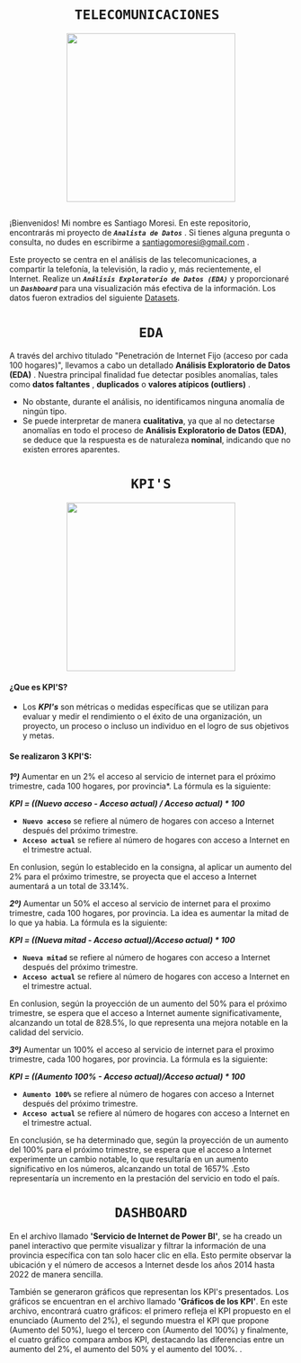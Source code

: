 # <h1 align="center">**`TELECOMUNICACIONES `**</h1>

<p align='center'>
<img src="https://www.poli.edu.co/sites/default/files/que-es-gerencia-de-proyectos-de-telecomunicaciones.jpg"  height=300>
<p>

## 


¡Bienvenidos! Mi nombre es Santiago Moresi. En este repositorio, encontrarás mi proyecto de  ***`Analista de Datos`*** . Si tienes alguna pregunta o consulta, no dudes en escribirme a santiagomoresi@gmail.com .

Este proyecto se centra en el análisis de las telecomunicaciones, a compartir la telefonía, la televisión, la radio y, más recientemente, el Internet. Realize un  ***`Análisis Exploratorio de Datos (EDA)`*** y proporcionaré un ***`Dashboard`*** para una visualización más efectiva de la información. Los datos fueron extradios del siguiente [Datasets](https://datosabiertos.enacom.gob.ar/dashboards/20000/acceso-a-internet/).

## <h1 align="center">**` EDA `**</h1>
A través del archivo titulado "Penetración de Internet Fijo (acceso por cada 100 hogares)", llevamos a cabo un detallado **Análisis Exploratorio de Datos (EDA)** . Nuestra principal finalidad fue detectar posibles anomalías, tales como **datos faltantes** , **duplicados** o **valores atípicos (outliers)** .
- No obstante, durante el análisis, no identificamos ninguna anomalía de ningún tipo.  
- Se puede interpretar de manera **cualitativa**, ya que al no detectarse anomalías en todo el proceso de **Análisis Exploratorio de Datos (EDA)**, se deduce que la respuesta es de naturaleza **nominal**, indicando que no existen errores aparentes.

## <h1 align="center">**` KPI'S `**</h1>
<p align='center'>
<img src="https://www.growthforce.com/hs-fs/hubfs/Best%20Labor%20KPIs%20for%20Service%20Businesses.jpeg?width=680&height=411&name=Best%20Labor%20KPIs%20for%20Service%20Businesses.jpeg"  height=300>
<p>

#### ¿Que es KPI'S?
 - Los ***KPI's*** son métricas o medidas específicas que se utilizan para evaluar y medir el rendimiento o el éxito de una organización, un proyecto, un proceso o incluso un individuo en el logro de sus objetivos y metas.

#### Se realizaron 3 KPI'S:

***1º)*** Aumentar en un 2% el acceso al servicio de internet para el próximo trimestre, cada 100 hogares, por provincia*.
La fórmula es la siguiente:

 ***KPI = ((Nuevo acceso - Acceso actual) / Acceso actual) * 100***

- **`Nuevo acceso`** se refiere al número de hogares con acceso a Internet después del próximo trimestre.
- **`Acceso actual`** se refiere al número de hogares con acceso a Internet en el trimestre actual.

En conlusion, según lo establecido en la consigna, al aplicar un aumento del 2% para el próximo trimestre, se proyecta que el acceso a Internet aumentará a un total de 33.14%.


***2º)*** Aumentar un 50% el acceso al servicio de internet para el proximo trimestre, cada 100 hogares, por provincia. La idea es aumentar la mitad de lo que ya habia. 
La fórmula es la siguiente:

***KPI = ((Nueva mitad - Acceso actual)/Acceso actual) * 100***

- **`Nueva mitad`** se refiere al número de hogares con acceso a Internet después del próximo trimestre.
- **`Acceso actual`**  se refiere al número de hogares con acceso a Internet en el trimestre actual.

En conlusion, según la proyección de un aumento del 50% para el próximo trimestre, se espera que el acceso a Internet aumente significativamente, alcanzando un total de 828.5%, lo que representa una mejora notable en la calidad del servicio.


***3º)*** Aumentar un 100% el acceso al servicio de internet para el proximo trimestre, cada 100 hogares, por provincia. 
La fórmula es la siguiente:

***KPI = ((Aumento 100% - Acceso actual)/Acceso actual) * 100***

- **`Aumento 100%`** se refiere al número de hogares con acceso a Internet después del próximo trimestre.
- **`Acceso actual`**  se refiere al número de hogares con acceso a Internet en el trimestre actual.

En conclusión, se ha determinado que, según la proyección de un aumento del 100% para el próximo trimestre, se espera que el acceso a Internet experimente un cambio notable, lo que resultaría en un aumento significativo en los números, alcanzando un total de 1657% .Esto representaría un incremento en la prestación del servicio en todo el país.

## <h1 align="center">**` DASHBOARD `**</h1>

En el archivo llamado **'Servicio de Internet de Power BI'**, se ha creado un panel interactivo que permite visualizar y filtrar la información de una provincia específica con tan solo hacer clic en ella. Esto permite observar la ubicación y el número de accesos a Internet desde los años 2014 hasta 2022 de manera sencilla.

También se generaron gráficos que representan los KPI's presentados. Los gráficos se encuentran en el archivo llamado **'Gráficos de los KPI'**. En este archivo, encontrará cuatro gráficos: el primero refleja el KPI propuesto en el enunciado (Aumento del 2%), el segundo muestra el KPI que propone (Aumento del 50%), luego el tercero con (Aumento del 100%) y finalmente, el cuatro gráfico compara ambos KPI, destacando las diferencias entre un aumento del 2%, el aumento del 50% y el aumento del 100%. .


##
